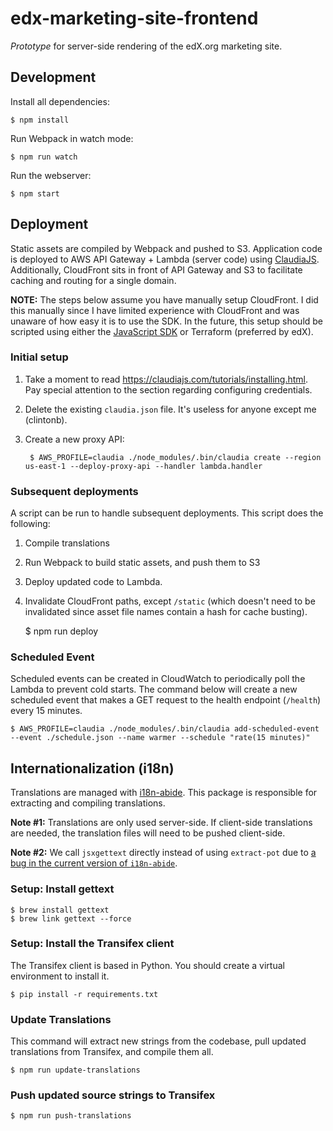# edx-marketing-site-frontend

*Prototype* for server-side rendering of the edX.org marketing site.

## Development

Install all dependencies:

    $ npm install

Run Webpack in watch mode:

    $ npm run watch

Run the webserver:

    $ npm start

## Deployment

Static assets are compiled by Webpack and pushed to S3. Application code is deployed to AWS API Gateway + Lambda 
(server code) using [ClaudiaJS](https://claudiajs.com/). Additionally, CloudFront sits in front of API Gateway and S3 to
facilitate caching and routing for a single domain.

**NOTE:** The steps below assume you have manually setup CloudFront. I did this manually since I have limited 
experience with CloudFront and was unaware of how easy it is to use the SDK. In the future, this setup should be 
scripted using either the [JavaScript SDK](http://docs.aws.amazon.com/AWSJavaScriptSDK/latest/AWS/CloudFront.html) or 
Terraform (preferred by edX).

### Initial setup

1. Take a moment to read https://claudiajs.com/tutorials/installing.html. Pay special attention to the section regarding
   configuring credentials.
2. Delete the existing `claudia.json` file. It's useless for anyone except me (clintonb).
3. Create a new proxy API:
    
        $ AWS_PROFILE=claudia ./node_modules/.bin/claudia create --region us-east-1 --deploy-proxy-api --handler lambda.handler

### Subsequent deployments

A script can be run to handle subsequent deployments. This script does the following:

1. Compile translations
2. Run Webpack to build static assets, and push them to S3
3. Deploy updated code to Lambda.
4. Invalidate CloudFront paths, except `/static` (which doesn't need to be invalidated since asset file names 
   contain a hash for cache busting).


    $ npm run deploy


### Scheduled Event

Scheduled events can be created in CloudWatch to periodically poll the Lambda to prevent cold starts. The command below
will create a new scheduled event that makes a GET request to the health endpoint (`/health`) every 15 minutes.

    $ AWS_PROFILE=claudia ./node_modules/.bin/claudia add-scheduled-event --event ./schedule.json --name warmer --schedule "rate(15 minutes)"


## Internationalization (i18n)

Translations are managed with [i18n-abide](https://www.npmjs.com/package/i18n-abide). This package is responsible for
extracting and compiling translations.

**Note #1:** Translations are only used server-side. If client-side translations are needed, the translation files will
 need to be pushed client-side. 

**Note #2:** We call `jsxgettext` directly instead of using `extract-pot` due to [a bug in the current version of 
`i18n-abide`](https://github.com/mozilla/i18n-abide/pull/111).

### Setup: Install gettext

    $ brew install gettext
    $ brew link gettext --force

### Setup: Install the Transifex client

The Transifex client is based in Python. You should create a virtual environment to install it.

    $ pip install -r requirements.txt

### Update Translations

This command will extract new strings from the codebase, pull updated translations from Transifex, and compile them all.

    $ npm run update-translations 

### Push updated source strings to Transifex

    $ npm run push-translations
